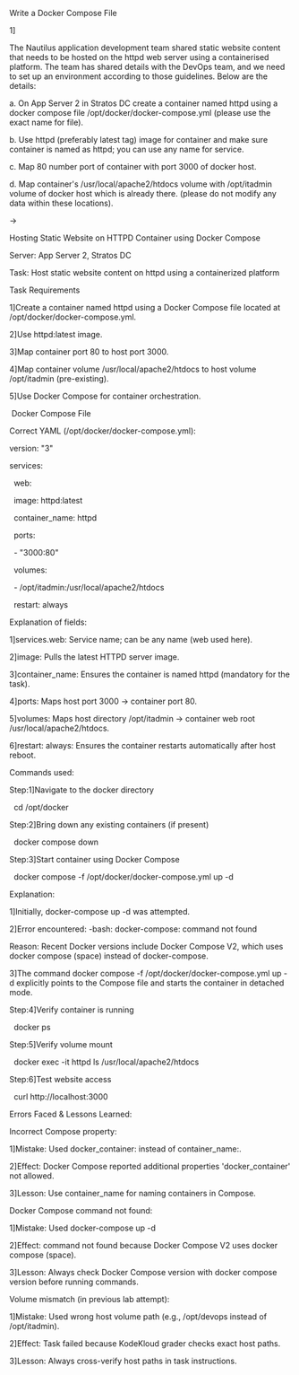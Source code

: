 Write a Docker Compose File



1]

The Nautilus application development team shared static website content that needs to be hosted on the httpd web server using a containerised platform. The team has shared details with the DevOps team, and we need to set up an environment according to those guidelines. Below are the details:



a. On App Server 2 in Stratos DC create a container named httpd using a docker compose file /opt/docker/docker-compose.yml (please use the exact name for file).



b. Use httpd (preferably latest tag) image for container and make sure container is named as httpd; you can use any name for service.



c. Map 80 number port of container with port 3000 of docker host.



d. Map container's /usr/local/apache2/htdocs volume with /opt/itadmin volume of docker host which is already there. (please do not modify any data within these locations).



->



Hosting Static Website on HTTPD Container using Docker Compose



Server: App Server 2, Stratos DC

Task: Host static website content on httpd using a containerized platform



Task Requirements

1]Create a container named httpd using a Docker Compose file located at /opt/docker/docker-compose.yml.

2]Use httpd:latest image.

3]Map container port 80 to host port 3000.

4]Map container volume /usr/local/apache2/htdocs to host volume /opt/itadmin (pre-existing).

5]Use Docker Compose for container orchestration.



&nbsp;Docker Compose File



Correct YAML (/opt/docker/docker-compose.yml):



version: "3"

services:

&nbsp; web:

&nbsp;   image: httpd:latest

&nbsp;   container\_name: httpd

&nbsp;   ports:

&nbsp;     - "3000:80"

&nbsp;   volumes:

&nbsp;     - /opt/itadmin:/usr/local/apache2/htdocs

&nbsp;   restart: always





Explanation of fields:

1]services.web: Service name; can be any name (web used here).

2]image: Pulls the latest HTTPD server image.

3]container\_name: Ensures the container is named httpd (mandatory for the task).

4]ports: Maps host port 3000 → container port 80.

5]volumes: Maps host directory /opt/itadmin → container web root /usr/local/apache2/htdocs.

6]restart: always: Ensures the container restarts automatically after host reboot.





Commands used:



Step:1]Navigate to the docker directory

&nbsp;          cd /opt/docker



Step:2]Bring down any existing containers (if present)

&nbsp;          docker compose down



Step:3]Start container using Docker Compose

&nbsp;          docker compose -f /opt/docker/docker-compose.yml up -d



Explanation:

1]Initially, docker-compose up -d was attempted.

2]Error encountered: -bash: docker-compose: command not found



Reason: Recent Docker versions include Docker Compose V2, which uses docker compose (space) instead of docker-compose.



3]The command docker compose -f /opt/docker/docker-compose.yml up -d explicitly points to the Compose file and starts the container in detached mode.



Step:4]Verify container is running

&nbsp;           docker ps



Step:5]Verify volume mount

&nbsp;          docker exec -it httpd ls /usr/local/apache2/htdocs



Step:6]Test website access

&nbsp;         curl http://localhost:3000





Errors Faced \& Lessons Learned:

Incorrect Compose property:

1]Mistake: Used docker\_container: instead of container\_name:.

2]Effect: Docker Compose reported additional properties 'docker\_container' not allowed.

3]Lesson: Use container\_name for naming containers in Compose.



Docker Compose command not found:

1]Mistake: Used docker-compose up -d

2]Effect: command not found because Docker Compose V2 uses docker compose (space).

3]Lesson: Always check Docker Compose version with docker compose version before running commands.



Volume mismatch (in previous lab attempt):

1]Mistake: Used wrong host volume path (e.g., /opt/devops instead of /opt/itadmin).

2]Effect: Task failed because KodeKloud grader checks exact host paths.

3]Lesson: Always cross-verify host paths in task instructions.



